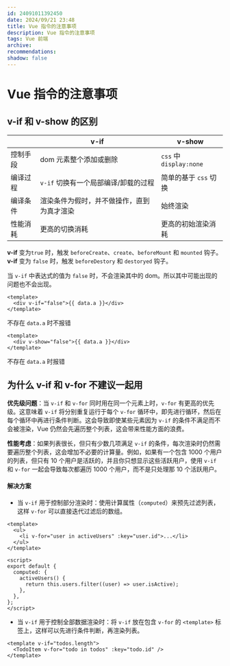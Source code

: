 ```yaml
---
id: 24091011392450
date: 2024/09/21 23:48
title: Vue 指令的注意事项
description: Vue 指令的注意事项
tags: Vue 前端
archive:
recommendations:
shadow: false
---
```


# Vue 指令的注意事项

## v-if 和 v-show 的区别

|          | v-if                                       | v-show                  |
| -------- | ------------------------------------------ | ----------------------- |
| 控制手段 | dom 元素整个添加或删除                     | `css` 中 `display:none` |
| 编译过程 | `v-if` 切换有一个局部编译/卸载的过程       | 简单的基于 `css` 切换   |
| 编译条件 | 渲染条件为假时，并不做操作，直到为真才渲染 | 始终渲染                |
| 性能消耗 | 更高的切换消耗                             | 更高的初始渲染消耗      |

**v-if** 变为`true` 时，触发 `beforeCreate`、`create`、`beforeMount` 和 `mounted` 钩子。  
**v-if** 变为 `false` 时，触发 `beforeDestory` 和 `destoryed` 钩子。

当 `v-if` 中表达式的值为 `false` 时，不会渲染其中的 dom。所以其中可能出现的问题也不会出现。

```vue
<template>
  <div v-if="false">{{ data.a }}</div>
</template>
```

不存在 `data.a` 时不报错

```vue
<template>
  <div v-show="false">{{ data.a }}</div>
</template>
```

不存在 `data.a` 时报错

## 为什么 v-if 和 v-for 不建议一起用

**优先级问题**：当 `v-if` 和 `v-for` 同时用在同一个元素上时，`v-for` 有更高的优先级。这意味着 `v-if` 将分别重复运行于每个 `v-for` 循环中，即先进行循环，然后在每个循环中再进行条件判断。这会导致即使某些元素因为 `v-if` 的条件不满足而不会被渲染，Vue 仍然会先遍历整个列表，这会带来性能方面的浪费。

**性能考虑**：如果列表很长，但只有少数几项满足 `v-if` 的条件，每次渲染时仍然需要遍历整个列表，这会增加不必要的计算量。例如，如果有一个包含 1000 个用户的列表，但只有 10 个用户是活跃的，并且你只想显示这些活跃用户，使用 `v-if` 和 `v-for` 一起会导致每次都遍历 1000 个用户，而不是只处理那 10 个活跃用户。

#### 解决方案

- 当 `v-if` 用于控制部分渲染时：使用计算属性（`computed`）来预先过滤列表，这样 `v-for` 可以直接迭代过滤后的数组。

```vue
<template>
  <ul>
    <li v-for="user in activeUsers" :key="user.id">...</li>
  </ul>
</template>

<script>
export default {
  computed: {
    activeUsers() {
      return this.users.filter((user) => user.isActive);
    },
  },
};
</script>
```

- 当 `v-if` 用于控制全部数据渲染时：将 `v-if` 放在包含 `v-for` 的 `<template>` 标签上，这样可以先进行条件判断，再渲染列表。

```vue
<template v-if="todos.length">
  <TodoItem v-for="todo in todos" :key="todo.id" />
</template>
```
